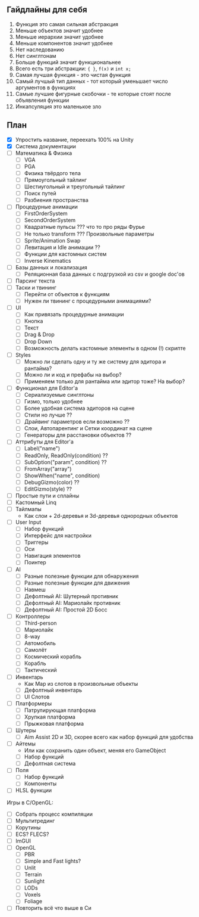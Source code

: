 ## Гайдлайны для себя
1. Функция это самая сильная абстракция
2. Меньше объектов значит удобнее
3. Меньше иерархии значит удобнее
4. Меньше компонентов значит удобнее
5. Нет наследованию
6. Нет синглтонам
7. Больше функций значит функциональнее
8. Всего есть три абстракции: `{ }`, `f(x)` и `int x;`
9. Самая лучшая функция - это чистая функция
10. Самый лучшый тип данных - тот который уменьшает число аргументов в функциях
11. Самые лучшие фигурные скобочки - те которые стоят после объявления функции
12. Инкапсуляция это маленькое зло

## План
- [x] Упростить название, переехать 100% на Unity
- [x] Система документации
- [ ] Математика & Физика
	+ [ ] VGA
	+ [ ] PGA
	+ [ ] Физика твёрдого тела
	+ [ ] Прямоугольный тайлинг
	+ [ ] Шестиугольный и треугольный тайлинг
	+ [ ] Поиск путей
	+ [ ] Разбиения пространства
- [ ] Процедурные анимации
	+ [ ] FirstOrderSystem
	+ [ ] SecondOrderSystem
	+ [ ] Квадратные пульсы ??? что то про ряды Фурье
	+ [ ] Не только transform ??? Произвольные параметры
	+ [ ] Sprite/Animation Swap
	+ [ ] Левитация и Idle анимации ??
	+ [ ] Функции для кастомных систем
	+ [ ] Inverse Kinematics
- [ ] Базы данных и локализация
	+ [ ] Реляционная база данных с подгрузкой из csv и google doc'ов
- [ ] Парсинг текста
- [ ] Таски и твининг
	+ [ ] Перейти от объектов к функциям
	+ [ ] Нужен ли твининг с процедурными анимациями?
- [ ] UI
	+ [ ] Как привязать процедурные анимации
	+ [ ] Кнопка
	+ [ ] Текст
	+ [ ] Drag & Drop
	+ [ ] Drop Down
	+ [ ] Возможность делать кастомные элементы в одном (!) скрипте
- [ ] Styles
	+ [ ] Можно ли сделать одну и ту же систему для эдитора и рантайма?
	+ [ ] Можно ли и код и префабы на выбор?
	+ [ ] Применяем только для рантайма или эдитор тоже? На выбор?
- [ ] Функционал для Editor'а
	+ [ ] Сериализуемые синглтоны
	+ [ ] Гизмо, только удобнее
	+ [ ] Более удобная система эдиторов на сцене
	+ [ ] Стили но лучше ??
	+ [ ] Драйвинг параметров если возможно ??
	+ [ ] Слои, Автопарентинг и Сетки координат на сцене
	+ [ ] Генераторы для расстановки объектов ??
- [ ] Аттрибуты для Editor'a
	+ [ ] Label("name")
	+ [ ] ReadOnly, ReadOnly(condition) ??
	+ [ ] SubOption("param", condition) ??
	+ [ ] FromArray("array")
	+ [ ] ShowWhen("name", condition)
	+ [ ] DebugGizmo(color) ??
	+ [ ] EditGizmo(style) ??
- [ ] Простые пути и сплайны
- [ ] Кастомный Linq
- [ ] Тайлмапы
	+ Как слои + 2d-деревья и 3d-деревья однородных объектов 
- [ ] User Input
	+ [ ] Набор функций
	+ [ ] Интерфейс для настройки
	+ [ ] Триггеры
	+ [ ] Оси
	+ [ ] Навигация элементов
	+ [ ] Поинтер
- [ ] AI
	+ [ ] Разные полезные функции для обнаружения
	+ [ ] Разные полезные функции для движения
	+ [ ] Навмеш 
	+ [ ] Дефолтный AI: Шутерный противник
	+ [ ] Дефолтный AI: Мариолайк противник 
	+ [ ] Дефолтный AI: Простой 2D Босс 
- [ ] Контроллеры
	+ [ ] Third-person
	+ [ ] Мариолайк
	+ [ ] 8-way
	+ [ ] Автомобиль 
	+ [ ] Самолёт 
	+ [ ] Космический корабль 
	+ [ ] Корабль 
	+ [ ] Тактический
- [ ] Инвентарь
	+ Как Map из слотов в произвольные объекты
	+ [ ] Дефолтный инвентарь
	+ [ ] UI Слотов
- [ ] Платформеры
	+ [ ] Патрулирующая платформа
	+ [ ] Хрупкая платформа
	+ [ ] Прыжковая платформа
- [ ] Шутеры
	+ [ ] Aim Assist 2D и 3D, скорее всего как набор функций для удобства
- [ ] Айтемы
	+ Или как сохранить один объект, меняя его GameObject
	+ [ ] Набор функций
	+ [ ] Дефолтная система
- [ ] Поля
	+ [ ] Набор функций
	+ [ ] Компоненты
- [ ] HLSL функции

Игры в C/OpenGL:
- [ ] Собрать процесс компиляции
- [ ] Мультитрединг
- [ ] Корутины
- [ ] ECS? FLECS?
- [ ] ImGUI 
- [ ] OpenGL
	+ [ ] PBR
	+ [ ] Simple and Fast lights?
	+ [ ] Unlit
	+ [ ] Terrain
	+ [ ] Sunlight
	+ [ ] LODs
	+ [ ] Voxels
	+ [ ] Foliage
- [ ] Повторить всё что выше в Си
